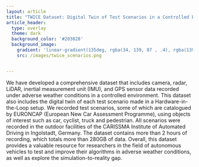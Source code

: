 ```yaml
---
layout: article
title: "TWICE Dataset: Digital Twin of Test Scenarios in a Controlled Environment"
article_header:
  type: overlay
  theme: dark
  background_color: '#203028'
  background_image:
    gradient: 'linear-gradient(135deg, rgba(34, 139, 87 , .4), rgba(139, 34, 139, .4))'
    src: /images/twice_scenarios.png


---
```


We have developed a comprehensive dataset that includes camera, radar,
LiDAR, inertial measurement unit (IMU), and GPS sensor data recorded under adverse weather conditions in a
controlled environment. This dataset also includes the digital twin of each test scenario made in a Hardware-in-
the-Loop setup. We recorded test scenarios, some of which are catalogued by EURONCAP (European New Car
Assessment Programme), using objects of interest such as car, cyclist, truck and pedestrian. All scenarios were
recorded in the outdoor facilities of the CARISSMA Institute of Automated Driving in Ingolstadt, Germany.
The dataset contains more than 2 hours of recording, which totals more than 280GB of data. Overall, this
dataset provides a valuable resource for researchers in the field of autonomous vehicles to test and improve their
algorithms in adverse weather conditions, as well as explore the simulation-to-reality gap.





